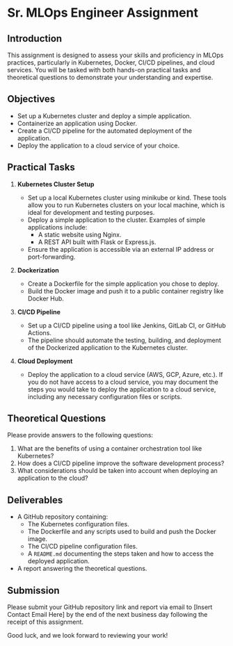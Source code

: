 # Sr. MLOps Engineer Assignment

## Introduction
This assignment is designed to assess your skills and proficiency in MLOps practices, particularly in Kubernetes, Docker, CI/CD pipelines, and cloud services. You will be tasked with both hands-on practical tasks and theoretical questions to demonstrate your understanding and expertise.

## Objectives
- Set up a Kubernetes cluster and deploy a simple application.
- Containerize an application using Docker.
- Create a CI/CD pipeline for the automated deployment of the application.
- Deploy the application to a cloud service of your choice.

## Practical Tasks
1. **Kubernetes Cluster Setup**
   - Set up a local Kubernetes cluster using minikube or kind. These tools allow you to run Kubernetes clusters on your local machine, which is ideal for development and testing purposes.
   - Deploy a simple application to the cluster. Examples of simple applications include:
     - A static website using Nginx.
     - A REST API built with Flask or Express.js.
   - Ensure the application is accessible via an external IP address or port-forwarding.

2. **Dockerization**
   - Create a Dockerfile for the simple application you chose to deploy.
   - Build the Docker image and push it to a public container registry like Docker Hub.

3. **CI/CD Pipeline**
   - Set up a CI/CD pipeline using a tool like Jenkins, GitLab CI, or GitHub Actions.
   - The pipeline should automate the testing, building, and deployment of the Dockerized application to the Kubernetes cluster.

4. **Cloud Deployment**
   - Deploy the application to a cloud service (AWS, GCP, Azure, etc.). If you do not have access to a cloud service, you may document the steps you would take to deploy the application to a cloud service, including any necessary configuration files or scripts.

## Theoretical Questions
Please provide answers to the following questions:
1. What are the benefits of using a container orchestration tool like Kubernetes?
2. How does a CI/CD pipeline improve the software development process?
3. What considerations should be taken into account when deploying an application to the cloud?

## Deliverables
- A GitHub repository containing:
  - The Kubernetes configuration files.
  - The Dockerfile and any scripts used to build and push the Docker image.
  - The CI/CD pipeline configuration files.
  - A `README.md` documenting the steps taken and how to access the deployed application.
- A report answering the theoretical questions.

## Submission
Please submit your GitHub repository link and report via email to [Insert Contact Email Here] by the end of the next business day following the receipt of this assignment.

Good luck, and we look forward to reviewing your work!
